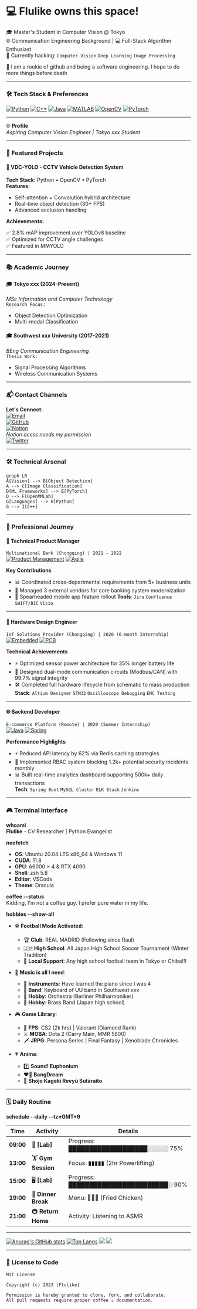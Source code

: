 # 💻 Flulike owns this space!

🎓 Master's Student in Computer Vision @ Tokyo  
🌐 Communication Engineering Background | 💻 Full-Stack Algorithm Enthusiast  
🔭 Currently hacking: `Computer Vision` `Deep Learning` `Image Processing`

👨 I am a rookie of github and being a software engineering. I hope to do more things before death

---

### 🛠️ Tech Stack & Preferences
[![Python](https://img.shields.io/badge/-Python-3776AB?logo=python&style=for-the-badge&logoColor=white)](https://www.python.org/)
[![C++](https://img.shields.io/badge/-C++-00599C?logo=c%2B%2B&style=for-the-badge)](https://isocpp.org/)
[![Java](https://img.shields.io/badge/-Java-007396?logo=java&style=for-the-badge)](https://www.java.com/)
[![MATLAB](https://img.shields.io/badge/-MATLAB-0076A8?logo=mathworks&style=for-the-badge)](https://www.mathworks.com/)
[![OpenCV](https://img.shields.io/badge/-OpenCV-5C3EE8?logo=opencv&style=for-the-badge)](https://opencv.org/)
[![PyTorch](https://img.shields.io/badge/-PyTorch-EE4C2C?logo=pytorch&style=for-the-badge)](https://pytorch.org/)

---


🌐 **Profile**  
*Aspiring Computer Vision Engineer | Tokyo xxx Student*

---

### 🌱 Featured Projects

#### 🚗 VDC-YOLO - CCTV Vehicle Detection System
**Tech Stack:** Python • OpenCV • PyTorch  
**Features:** 
- Self-attention + Convolution hybrid architecture
- Real-time object detection (30+ FPS)
- Advanced occlusion handling

**Achievements:**

✅ 2.8% mAP improvement over YOLOv8 baseline  
✅ Optimized for CCTV angle challenges  
✅ Featured in MMYOLO 

---

### 📚 Academic Journey

#### 🎓 **Tokyo xxx** (2024-Present)  
*MSc Information and Computer Technology*  
`Research Focus:`  
- Object Detection Optimization  
- Multi-modal Classification

#### 🎓 **Southwest xxx University** (2017-2021)  
*BEng Communication Engineering*  
`Thesis Work:`  
- Signal Processing Algorithms  
- Wireless Communication Systems

---

### 📬 Contact Channels

**Let's Connect:**  
[![Email](https://img.shields.io/badge/-📧_Email-%23EA4335?style=flat-square)](mailto:azhangzhangflulike@gmail.com)  
[![GitHub](https://img.shields.io/badge/-🐙_GitHub-%23181717?style=flat-square)](https://github.com/Flulike)  
[![Notion](https://img.shields.io/badge/-💼_Notion_Portfolio-%23000000?style=flat-square)](https://www.notion.so/06f114ea10e2462f8a4703da39604450)  
 *Notion acess needs my permission*   
[![Twitter](https://img.shields.io/badge/-📱_Twitter-%231DA1F2?style=flat-square)](https://x.com/gyp990530)

---

### 🛠️ Technical Arsenal
```mermaid
graph LR
A[Vision] --> B[Object Detection]
A --> C[Image Classification]
D[ML Frameworks] --> E[PyTorch]
D --> F[OpenMMLab]
G[Languages] --> H[Python]
G --> I[C++]
```
---
### 👷 Professional Journey

#### 🏦 **Technical Product Manager**  
`Multinational Bank (Chongqing) | 2021 - 2022`  
[![Product Management](https://img.shields.io/badge/-Product_Mgmt-FF6F61?logo=atlassian&style=flat-square)](https://www.atlassian.com/) 
[![Agile](https://img.shields.io/badge/-Agile-00968F?logo=agile&style=flat-square)]()

**Key Contributions**  
- 📊 Coordinated cross-departmental requirements from 5+ business units  
- 🤝 Managed 3 external vendors for core banking system modernization  
- 🚀 Spearheaded mobile app feature rollout 
**Tools**: `Jira` `Confluence` `SWIFT/BIC` `Visio`

---

#### 🔌 **Hardware Design Engineer**  
`IoT Solutions Provider (Chongqing) | 2020 (6-month Internship)`  
[![Embedded](https://img.shields.io/badge/-Embedded-044F88?logo=raspberry-pi&style=flat-square)](https://www.arm.com/) 
[![PCB](https://img.shields.io/badge/-PCB-8A2BE2?logo=altium-designer&style=flat-square)]()

**Technical Achievements**  
- ⚡ Optimized sensor power architecture for 35% longer battery life  
- 📡 Designed dual-mode communication circuits (Modbus/CAN) with 99.7% signal integrity  
- 🛠️ Completed full hardware lifecycle from schematic to mass production  
**Stack**: `Altium Designer` `STM32` `Oscilloscope Debugging` `EMC Testing`

---

#### 🌐 **Backend Developer**  
`E-commerce Platform (Remote) | 2020 (Summer Internship)`  
[![Java](https://img.shields.io/badge/-Java-007396?logo=java&style=flat-square)](https://www.java.com/) 
[![Spring](https://img.shields.io/badge/-Spring-6DB33F?logo=spring&style=flat-square)](https://spring.io/)

**Performance Highlights**  
- ⚡ Reduced API latency by 62% via Redis caching strategies  
- 🔐 Implemented RBAC system blocking 1.2k+ potential security incidents monthly  
- 📊 Built real-time analytics dashboard supporting 500k+ daily transactions  
**Tech**: `Spring Boot` `MySQL Cluster` `ELK Stack` `Jenkins`

---
### 🎮 Terminal Interface

**whoami**  
**Flulike** - CV Researcher | Python Evangelist  

**neofetch**  
- **OS**: Ubuntu 20.04 LTS x86_64 & Windows 11
- **CUDA**: 11.8 
- **GPU**: A6000 × 4 & RTX 4090  
- **Shell**: zsh 5.8  
- **Editor**: VSCode  
- **Theme**: Dracula  

**coffee --status**  
Kidding, I'm not a coffee guy. I prefer pure water in my life.    


**hobbies --show-all**  

- ⚽ **Football Mode Activated**:  
  - 🏆 **Club**: REAL MADRID (Following since Raul)  
  - 🇯🇵 **High School**: All Japan High School Soccer Tournament (Winter Tradition)  
  - 🎌 **Local Support**: Any high school football team in Tokyo or Chiba!!!  

- 🎵 **Music is all I need**:  
  - 🎹 **Instruments**: Have learned the piano since I was 4  
  - 🎹 **Band**: Keyboard of UU band in Southwest xxx  
  - 🎻 **Hobby**: Orchestra (Berliner Philharmoniker)  
  - 🎷 **Hobby**: Brass Band (Japan high school)  

- 🎮 **Game Library**:  
  - 🔫 **FPS**: CS2 (2k hrs) | Valorant (Diamond Rank)  
  - ⚔️ **MOBA**: Dota 2 (Carry Main, MMR 5800)  
  - 🗡️ **JRPG**: Persona Series | Final Fantasy | Xenoblade Chronicles  

- 💗 **Anime**:  
  - 1️⃣ **Sound! Euphonium**  
  - ❤️‍🔥 **BangDream**  
  - 💝 **Shōjo Kageki Revyū Sutāraito**  
---
### 🗓️ Daily Routine
**schedule --daily --tz=GMT+9**

| Time    | Activity          | Details                               |
|---------|--------------------|---------------------------------------|
| **09:00** | 🧪 **[Lab]**      | Progress: ███████████████████░░░░░ 75% |
| **13:00** | 🏋️ **Gym Session** | Focus: ▮▮▮▮▮ (2hr Powerlifting)        |
| **15:00** | 🖥️ **[Lab]**      | Progress: ████████████████████████░ 90% |
| **19:00** | 🍜 **Dinner Break**| Menu: 🍣🍚🥢 (Fried Chicken)             |
| **21:00** | 🚇 **Return Home** | Activity: Listening to ASMR            |
---

[![Anurag's GitHub stats](https://github-readme-stats.vercel.app/api?username=Flulike&count_private=true&show_icons=true&theme=radical)](https://github.com/anuraghazra/github-readme-stats)
[![Top Langs](https://github-readme-stats.vercel.app/api/top-langs/?username=Flulike&layout=compact&theme=radical)](https://github.com/anuraghazra/github-readme-stats)
![](http://github-profile-summary-cards.vercel.app/api/cards/productive-time?username=Flulike&theme=radical&utcOffset=9)
![](https://github-profile-summary-cards.vercel.app/api/cards/profile-details?username=Flulike&theme=radical)


---

### 📜 License to Code
```
MIT License

Copyright (c) 2023 [Flulike]

Permission is hereby granted to clone, fork, and collaborate.
All pull requests require proper coffee ☕ documentation.

